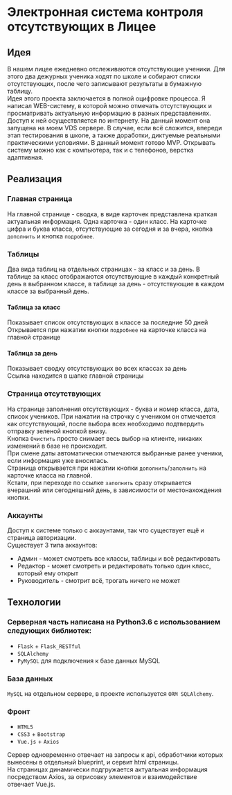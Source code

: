 # Электронная система контроля отсутствующих в Лицее  
## Идея  
В нашем лицее ежедневно отслеживаются отсутствующие ученики. Для этого два дежурных ученика ходят по школе и собирают списки отсутствующих, после чего записывают результаты в бумажную таблицу.  
Идея этого проекта заключается в полной оцифровке процесса. Я написал WEB-систему, в которой можно отмечать отсутствующих и просматривать актуальную информацию в разных представлениях. Доступ к ней осуществляется по интернету. На данный момент она запущена на моем VDS сервере. В случае, если всё сложится, впереди этап тестирования в школе, а также доработки, диктуемые реальными практическими условиями. В данный момент готово MVP. Открывать систему можно как с компьютера, так и с телефонов, верстка адаптивная.

## Реализация  
### Главная страница  

На главной странице - сводка, в виде карточек представлена краткая актуальная информация. Одна карточка - один класс. На карточке цифра и буква класса, отсутствующие за сегодня и за вчера, кнопка `дополнить` и кнопка `подробнее`.  
### Таблицы
Два вида таблиц на отдельных страницах - за класс и за день. В таблице за класс отображаются отсутствующие в каждый конкретный день в выбранном классе, в таблице за день - отсутствующие в каждом классе за выбранный день.  
#### Таблица за класс 
Показывает список отсутствующих в классе за последние 50 дней  
Открывается при нажатии кнопки `подробнее` на карточке класса на главной странице
#### Таблица за день
Показывает сводку отсутствующих во всех классах за день  
Ссылка находится в шапке главной страницы  
### Страница отсутствующих  
На странице заполнения отсутствующих - буква и номер класса, дата, список учеников. При нажатии на строчку с учеником он отмечается как отсутствующий, после выбора всех необходимо подтвердить отправку зеленой кнопкой внизу.  
Кнопка `Очистить` просто снимает весь выбор на клиенте, никаких изменений в базе не происходит.  
При смене даты автоматически отмечаются выбранные ранее ученики, если информация уже вносилась.  
Страница открывается при нажатии кнопки `дополнить`/`заполнить` на карточке класса на главной.  
Кстати, при переходе по ссылке `заполнить` сразу открывается вчерашний или сегодняшний день, в зависимости от местонахождения кнопки.
### Аккаунты  
Доступ к системе только с аккаунтами, так что существует ещё и страница авторизации.  
Существует 3 типа аккаунтов:  
* Админ - может смотреть все классы, таблицы и всё редактировать  
* Редактор - может смотреть и редактировать только один класс, который ему открыт  
* Руководитель - смотрит всё, трогать ничего не может

## Технологии
### Серверная часть написана на Python3.6 с использованием следующих библиотек:
* `Flask` + `Flask_RESTful`
* `SQLAlchemy`
* `PyMySQL` для подключения к базе данных MySQL
### База данных  
`MySQL` на отдельном сервере, в проекте используется `ORM SQLAlchemy`. 
### Фронт 
* `HTML5`
* `CSS3` + `Bootstrap`
* `Vue.js` + `Axios`  
  
Сервер одновременно отвечает на запросы к api, обработчики которых вынесены в отдельный blueprint, и сервит html страницы.  
На страницах динамически подгружается актуальная информация посредством Axios, за отрисовку элементов и взаимодействие отвечает Vue.js.
